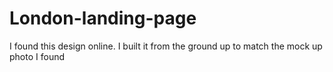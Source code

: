 # London-landing-page
I found this design online. I built it from the ground up to match the mock up photo I found

